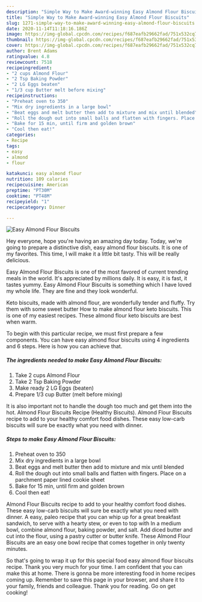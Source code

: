 ```yaml
---
description: "Simple Way to Make Award-winning Easy Almond Flour Biscuits"
title: "Simple Way to Make Award-winning Easy Almond Flour Biscuits"
slug: 1271-simple-way-to-make-award-winning-easy-almond-flour-biscuits
date: 2020-11-14T11:18:16.186Z
image: https://img-global.cpcdn.com/recipes/f687eafb29662fad/751x532cq70/easy-almond-flour-biscuits-recipe-main-photo.jpg
thumbnail: https://img-global.cpcdn.com/recipes/f687eafb29662fad/751x532cq70/easy-almond-flour-biscuits-recipe-main-photo.jpg
cover: https://img-global.cpcdn.com/recipes/f687eafb29662fad/751x532cq70/easy-almond-flour-biscuits-recipe-main-photo.jpg
author: Brent Adams
ratingvalue: 4.8
reviewcount: 7518
recipeingredient:
- "2 cups Almond Flour"
- "2 Tsp Baking Powder"
- "2 LG Eggs beaten"
- "1/3 cup Butter melt before mixing"
recipeinstructions:
- "Preheat oven to 350"
- "Mix dry ingredients in a large bowl"
- "Beat eggs and melt butter then add to mixture and mix until blended"
- "Roll the dough out into small balls and flatten with fingers. Place on a parchment paper lined cookie sheet"
- "Bake for 15 min, until firm and golden brown"
- "Cool then eat!"
categories:
- Recipe
tags:
- easy
- almond
- flour

katakunci: easy almond flour 
nutrition: 109 calories
recipecuisine: American
preptime: "PT30M"
cooktime: "PT48M"
recipeyield: "1"
recipecategory: Dinner

---
```



![Easy Almond Flour Biscuits](https://img-global.cpcdn.com/recipes/f687eafb29662fad/751x532cq70/easy-almond-flour-biscuits-recipe-main-photo.jpg)

Hey everyone, hope you're having an amazing day today. Today, we're going to prepare a distinctive dish, easy almond flour biscuits. It is one of my favorites. This time, I will make it a little bit tasty. This will be really delicious.

Easy Almond Flour Biscuits is one of the most favored of current trending meals in the world. It's appreciated by millions daily. It is easy, it is fast, it tastes yummy. Easy Almond Flour Biscuits is something which I have loved my whole life. They are fine and they look wonderful.

Keto biscuits, made with almond flour, are wonderfully tender and fluffy. Try them with some sweet butter How to make almond flour keto biscuits. This is one of my easiest recipes. These almond flour keto biscuits are best when warm.


To begin with this particular recipe, we must first prepare a few components. You can have easy almond flour biscuits using 4 ingredients and 6 steps. Here is how you can achieve that.

<!--inarticleads1-->

##### The ingredients needed to make Easy Almond Flour Biscuits:

1. Take 2 cups Almond Flour
1. Take 2 Tsp Baking Powder
1. Make ready 2 LG Eggs (beaten)
1. Prepare 1/3 cup Butter (melt before mixing)


It is also important not to handle the dough too much and get them into the hot. Almond Flour Biscuits Recipe (Healthy Biscuits). Almond Flour Biscuits recipe to add to your healthy comfort food dishes. These easy low-carb biscuits will sure be exactly what you need with dinner. 

<!--inarticleads2-->

##### Steps to make Easy Almond Flour Biscuits:

1. Preheat oven to 350
1. Mix dry ingredients in a large bowl
1. Beat eggs and melt butter then add to mixture and mix until blended
1. Roll the dough out into small balls and flatten with fingers. Place on a parchment paper lined cookie sheet
1. Bake for 15 min, until firm and golden brown
1. Cool then eat!


Almond Flour Biscuits recipe to add to your healthy comfort food dishes. These easy low-carb biscuits will sure be exactly what you need with dinner. A easy, paleo recipe that you can whip up for a great breakfast sandwich, to serve with a hearty stew, or even to top with In a medium bowl, combine almond flour, baking powder, and salt. Add diced butter and cut into the flour, using a pastry cutter or butter knife. These Almond Flour Biscuits are an easy one bowl recipe that comes together in only twenty minutes. 

So that's going to wrap it up for this special food easy almond flour biscuits recipe. Thank you very much for your time. I am confident that you can make this at home. There is gonna be more interesting food in home recipes coming up. Remember to save this page in your browser, and share it to your family, friends and colleague. Thank you for reading. Go on get cooking!
